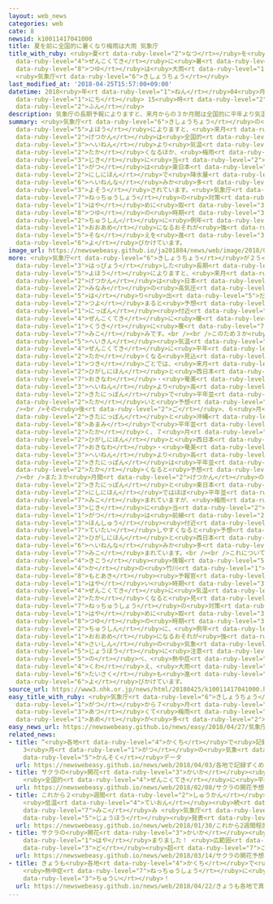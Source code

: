 ```yaml
---
layout: web_news
categories: web
cate: 8
newsid: k10011417041000
title: 夏を前に全国的に暑くなり梅雨は大雨 気象庁
title_with_ruby: <ruby>夏<rt data-ruby-level="2">なつ</rt></ruby>を<ruby>前<rt data-ruby-level="2">まえ</rt></ruby>に<ruby>全国的<rt
  data-ruby-level="4">ぜんこくてき</rt></ruby>に<ruby>暑<rt data-ruby-level="3">あつ</rt></ruby>くなり<ruby>梅雨<rt
  data-ruby-level="8">つゆ</rt></ruby>は<ruby>大雨<rt data-ruby-level="1">おおあめ</rt></ruby>
  <ruby>気象庁<rt data-ruby-level="6">きしょうちょう</rt></ruby>
last_modified_at: '2018-04-25T15:57:00+09:00'
datetime: 2018<ruby>年<rt data-ruby-level="1">ねん</rt></ruby>04<ruby>月<rt data-ruby-level="1">がつ</rt></ruby>25<ruby>日<rt
  data-ruby-level="1">にち</rt></ruby> 15<ruby>時<rt data-ruby-level="2">じ</rt></ruby>57<ruby>分<rt
  data-ruby-level="2">ふん</rt></ruby>
description: 気象庁の長期予報によりますと、来月からの３か月間は全国的に平年より気温が高くなるほか、梅雨の時期に当たる６月は東日本と西日本で降水量が平年並みか多くなると予想されています。気象庁は、熱中症の対策を早めに取るほか、梅雨の時期を中心に例年よりも大雨になるおそれが強いとして備えを進めるよう呼びかけています。
summary: <ruby>気象庁<rt data-ruby-level="6">きしょうちょう</rt></ruby>の<ruby>長期<rt data-ruby-level="3">ちょうき</rt></ruby><ruby>予報<rt
  data-ruby-level="5">よほう</rt></ruby>によりますと、<ruby>来月<rt data-ruby-level="2">らいげつ</rt></ruby>からの３か<ruby>月間<rt
  data-ruby-level="2">げつかん</rt></ruby>は<ruby>全国的<rt data-ruby-level="4">ぜんこくてき</rt></ruby>に<ruby>平年<rt
  data-ruby-level="3">へいねん</rt></ruby>より<ruby>気温<rt data-ruby-level="3">きおん</rt></ruby>が<ruby>高<rt
  data-ruby-level="2">たか</rt></ruby>くなるほか、<ruby>梅雨<rt data-ruby-level="8">つゆ</rt></ruby>の<ruby>時期<rt
  data-ruby-level="3">じき</rt></ruby>に<ruby>当<rt data-ruby-level="2">あ</rt></ruby>たる６<ruby>月<rt
  data-ruby-level="1">がつ</rt></ruby>は<ruby>東日本<rt data-ruby-level="2">ひがしにほん</rt></ruby>と<ruby>西日本<rt
  data-ruby-level="2">にしにほん</rt></ruby>で<ruby>降水量<rt data-ruby-level="6">こうすいりょう</rt></ruby>が<ruby>平年並<rt
  data-ruby-level="6">へいねんな</rt></ruby>みか<ruby>多<rt data-ruby-level="2">おお</rt></ruby>くなると<ruby>予想<rt
  data-ruby-level="3">よそう</rt></ruby>されています。<ruby>気象庁<rt data-ruby-level="6">きしょうちょう</rt></ruby>は、<ruby>熱中症<rt
  data-ruby-level="7">ねっちゅうしょう</rt></ruby>の<ruby>対策<rt data-ruby-level="6">たいさく</rt></ruby>を<ruby>早<rt
  data-ruby-level="1">はや</rt></ruby>めに<ruby>取<rt data-ruby-level="3">と</rt></ruby>るほか、<ruby>梅雨<rt
  data-ruby-level="8">つゆ</rt></ruby>の<ruby>時期<rt data-ruby-level="3">じき</rt></ruby>を<ruby>中心<rt
  data-ruby-level="2">ちゅうしん</rt></ruby>に<ruby>例年<rt data-ruby-level="4">れいねん</rt></ruby>よりも<ruby>大雨<rt
  data-ruby-level="1">おおあめ</rt></ruby>になるおそれが<ruby>強<rt data-ruby-level="2">つよ</rt></ruby>いとして<ruby>備<rt
  data-ruby-level="5">そな</rt></ruby>えを<ruby>進<rt data-ruby-level="3">すす</rt></ruby>めるよう<ruby>呼<rt
  data-ruby-level="6">よ</rt></ruby>びかけています。
image_url: https://newswebeasy.github.io/ja201804/news/web/image/2018/04/25/K10011417041_1804251615_1804251615_01_02.jpg
more: <ruby>気象庁<rt data-ruby-level="6">きしょうちょう</rt></ruby>が２５<ruby>日<rt data-ruby-level="1">にち</rt></ruby><ruby>発表<rt
  data-ruby-level="3">はっぴょう</rt></ruby>した<ruby>長期<rt data-ruby-level="3">ちょうき</rt></ruby><ruby>予報<rt
  data-ruby-level="5">よほう</rt></ruby>によりますと、<ruby>来月<rt data-ruby-level="2">らいげつ</rt></ruby>からの３か<ruby>月間<rt
  data-ruby-level="2">げつかん</rt></ruby>は<ruby>日本<rt data-ruby-level="1">にっぽん</rt></ruby>の<ruby>南<rt
  data-ruby-level="2">みなみ</rt></ruby>の<ruby>高気圧<rt data-ruby-level="5">こうきあつ</rt></ruby>の<ruby>張<rt
  data-ruby-level="5">は</rt></ruby>り<ruby>出<rt data-ruby-level="5">だ</rt></ruby>しが<ruby>強<rt
  data-ruby-level="2">つよ</rt></ruby>まると<ruby>予想<rt data-ruby-level="3">よそう</rt></ruby>され、<ruby>日本<rt
  data-ruby-level="1">にっぽん</rt></ruby><ruby>付近<rt data-ruby-level="4">ふきん</rt></ruby>は<ruby>全国的<rt
  data-ruby-level="4">ぜんこくてき</rt></ruby>に<ruby>暖<rt data-ruby-level="6">あたた</rt></ruby>かい<ruby>空気<rt
  data-ruby-level="1">くうき</rt></ruby>に<ruby>覆<rt data-ruby-level="7">おお</rt></ruby>われやすくなる<ruby>見込<rt
  data-ruby-level="7">みこ</rt></ruby>みです。<br /><br />このため３か<ruby>月間<rt data-ruby-level="2">げつかん</rt></ruby>の<ruby>平均<rt
  data-ruby-level="5">へいきん</rt></ruby><ruby>気温<rt data-ruby-level="3">きおん</rt></ruby>は<ruby>全国的<rt
  data-ruby-level="4">ぜんこくてき</rt></ruby>に<ruby>平年<rt data-ruby-level="3">へいねん</rt></ruby>より<ruby>高<rt
  data-ruby-level="2">たか</rt></ruby>くなる<ruby>見込<rt data-ruby-level="7">みこ</rt></ruby>みで、<ruby>月<rt
  data-ruby-level="1">つき</rt></ruby>ごとでは、<ruby>来月<rt data-ruby-level="2">らいげつ</rt></ruby>は<ruby>東日本<rt
  data-ruby-level="2">ひがしにほん</rt></ruby>と<ruby>西日本<rt data-ruby-level="2">にしにほん</rt></ruby>、<ruby>沖縄<rt
  data-ruby-level="7">おきなわ</rt></ruby>・<ruby>奄美<rt data-ruby-level="8">あまみ</rt></ruby>で<ruby>平年<rt
  data-ruby-level="3">へいねん</rt></ruby>より<ruby>高<rt data-ruby-level="2">たか</rt></ruby>く、<ruby>北日本<rt
  data-ruby-level="2">きたにっぽん</rt></ruby>で<ruby>平年並<rt data-ruby-level="6">へいねんな</rt></ruby>みか<ruby>高<rt
  data-ruby-level="2">たか</rt></ruby>いと<ruby>予想<rt data-ruby-level="3">よそう</rt></ruby>されています。<br
  /><br />その<ruby>後<rt data-ruby-level="2">ご</rt></ruby>、６<ruby>月<rt data-ruby-level="1">がつ</rt></ruby>は<ruby>北日本<rt
  data-ruby-level="2">きたにっぽん</rt></ruby>と<ruby>沖縄<rt data-ruby-level="7">おきなわ</rt></ruby>・<ruby>奄美<rt
  data-ruby-level="8">あまみ</rt></ruby>で<ruby>平年並<rt data-ruby-level="6">へいねんな</rt></ruby>みか<ruby>高<rt
  data-ruby-level="2">たか</rt></ruby>く、７<ruby>月<rt data-ruby-level="1">がつ</rt></ruby>は<ruby>東日本<rt
  data-ruby-level="2">ひがしにほん</rt></ruby>と<ruby>西日本<rt data-ruby-level="2">にしにほん</rt></ruby>、<ruby>沖縄<rt
  data-ruby-level="7">おきなわ</rt></ruby>・<ruby>奄美<rt data-ruby-level="8">あまみ</rt></ruby>で<ruby>平年<rt
  data-ruby-level="3">へいねん</rt></ruby>より<ruby>高<rt data-ruby-level="2">たか</rt></ruby>く、<ruby>北日本<rt
  data-ruby-level="2">きたにっぽん</rt></ruby>は<ruby>平年並<rt data-ruby-level="6">へいねんな</rt></ruby>みか<ruby>高<rt
  data-ruby-level="2">たか</rt></ruby>くなると<ruby>予想<rt data-ruby-level="3">よそう</rt></ruby>されています。<br
  /><br />また３か<ruby>月間<rt data-ruby-level="2">げつかん</rt></ruby>の<ruby>降水量<rt data-ruby-level="6">こうすいりょう</rt></ruby>は、<ruby>北日本<rt
  data-ruby-level="2">きたにっぽん</rt></ruby>と<ruby>東日本<rt data-ruby-level="2">ひがしにほん</rt></ruby>、<ruby>西日本<rt
  data-ruby-level="2">にしにほん</rt></ruby>ではほぼ<ruby>平年並<rt data-ruby-level="6">へいねんな</rt></ruby>みと<ruby>見込<rt
  data-ruby-level="7">みこ</rt></ruby>まれていますが、<ruby>梅雨<rt data-ruby-level="8">つゆ</rt></ruby>の<ruby>時期<rt
  data-ruby-level="3">じき</rt></ruby>に<ruby>当<rt data-ruby-level="2">あ</rt></ruby>たる６<ruby>月<rt
  data-ruby-level="1">がつ</rt></ruby>は<ruby>前線<rt data-ruby-level="2">ぜんせん</rt></ruby>が<ruby>本州<rt
  data-ruby-level="3">ほんしゅう</rt></ruby><ruby>付近<rt data-ruby-level="4">ふきん</rt></ruby>に<ruby>停滞<rt
  data-ruby-level="7">ていたい</rt></ruby>しやすくなると<ruby>予想<rt data-ruby-level="3">よそう</rt></ruby>され、<ruby>東日本<rt
  data-ruby-level="2">ひがしにほん</rt></ruby>と<ruby>西日本<rt data-ruby-level="2">にしにほん</rt></ruby>で<ruby>平年並<rt
  data-ruby-level="6">へいねんな</rt></ruby>みか<ruby>多<rt data-ruby-level="2">おお</rt></ruby>くなると<ruby>見込<rt
  data-ruby-level="7">みこ</rt></ruby>まれています。<br /><br />これについて<ruby>気象庁<rt data-ruby-level="6">きしょうちょう</rt></ruby><ruby>気候<rt
  data-ruby-level="4">きこう</rt></ruby><ruby>情報<rt data-ruby-level="5">じょうほう</rt></ruby><ruby>課<rt
  data-ruby-level="4">か</rt></ruby>の<ruby>竹川<rt data-ruby-level="1">たけかわ</rt></ruby><ruby>元章<rt
  data-ruby-level="8">もとあき</rt></ruby><ruby>予報官<rt data-ruby-level="5">よほうかん</rt></ruby>は「ことしは<ruby>早<rt
  data-ruby-level="1">はや</rt></ruby>い<ruby>時期<rt data-ruby-level="3">じき</rt></ruby>から<ruby>全国的<rt
  data-ruby-level="4">ぜんこくてき</rt></ruby>に<ruby>気温<rt data-ruby-level="3">きおん</rt></ruby>が<ruby>高<rt
  data-ruby-level="2">たか</rt></ruby>くなると<ruby>見<rt data-ruby-level="1">み</rt></ruby>られ、<ruby>熱中症<rt
  data-ruby-level="7">ねっちゅうしょう</rt></ruby>の<ruby>対策<rt data-ruby-level="6">たいさく</rt></ruby>を<ruby>早<rt
  data-ruby-level="1">はや</rt></ruby>めに<ruby>取<rt data-ruby-level="3">と</rt></ruby>ってほしい。また<ruby>梅雨<rt
  data-ruby-level="8">つゆ</rt></ruby>の<ruby>時期<rt data-ruby-level="3">じき</rt></ruby>を<ruby>中心<rt
  data-ruby-level="2">ちゅうしん</rt></ruby>に、<ruby>例年<rt data-ruby-level="4">れいねん</rt></ruby>よりも<ruby>大雨<rt
  data-ruby-level="1">おおあめ</rt></ruby>になるおそれが<ruby>強<rt data-ruby-level="2">つよ</rt></ruby>いので、<ruby>最新<rt
  data-ruby-level="4">さいしん</rt></ruby>の<ruby>気象<rt data-ruby-level="4">きしょう</rt></ruby><ruby>情報<rt
  data-ruby-level="5">じょうほう</rt></ruby>に<ruby>注意<rt data-ruby-level="3">ちゅうい</rt></ruby>してほしい」と<ruby>述<rt
  data-ruby-level="5">の</rt></ruby>べ、<ruby>熱中症<rt data-ruby-level="7">ねっちゅうしょう</rt></ruby>に<ruby>加<rt
  data-ruby-level="4">くわ</rt></ruby>え、<ruby>大雨<rt data-ruby-level="1">おおあめ</rt></ruby>への<ruby>対策<rt
  data-ruby-level="6">たいさく</rt></ruby>も<ruby>進<rt data-ruby-level="3">すす</rt></ruby>めるよう<ruby>呼<rt
  data-ruby-level="6">よ</rt></ruby>びかけています。
source_url: https://www3.nhk.or.jp/news/html/20180425/k10011417041000.html
easy_title_with_ruby: <ruby>気象庁<rt data-ruby-level="6">きしょうちょう</rt></ruby> ５<ruby>月<rt
  data-ruby-level="1">がつ</rt></ruby>から７<ruby>月<rt data-ruby-level="1">がつ</rt></ruby>は<ruby>暑<rt
  data-ruby-level="3">あつ</rt></ruby>くて<ruby>梅雨<rt data-ruby-level="8">つゆ</rt></ruby>には<ruby>雨<rt
  data-ruby-level="1">あめ</rt></ruby>が<ruby>多<rt data-ruby-level="2">おお</rt></ruby>くなりそう
easy_news_url: https://newswebeasy.github.io/news/easy/2018/04/27/気象庁-5月から7月は暑くて梅雨には雨が多くなりそう
related_news:
- title: “<ruby>各地<rt data-ruby-level="4">かくち</rt></ruby>で<ruby>記録<rt data-ruby-level="4">きろく</rt></ruby>ずくめに”
    3<ruby>月<rt data-ruby-level="1">がつ</rt></ruby>の<ruby>気象<rt data-ruby-level="4">きしょう</rt></ruby><ruby>観測<rt
    data-ruby-level="5">かんそく</rt></ruby>データ
  url: https://newswebeasy.github.io/news/web/2018/04/03/各地で記録ずくめに-3月の気象観測データ
- title: サクラの<ruby>開花<rt data-ruby-level="3">かいか</rt></ruby><ruby>予想<rt data-ruby-level="3">よそう</rt></ruby>
    <ruby>全国的<rt data-ruby-level="4">ぜんこくてき</rt></ruby>に<ruby>平年並<rt data-ruby-level="6">へいねんな</rt></ruby>み
  url: https://newswebeasy.github.io/news/web/2018/02/08/サクラの開花予想-全国的に平年並み
- title: これから２<ruby>週間<rt data-ruby-level="2">しゅうかん</rt></ruby><ruby>程度<rt data-ruby-level="5">ていど</rt></ruby>
    <ruby>低温<rt data-ruby-level="4">ていおん</rt></ruby><ruby>続<rt data-ruby-level="4">つづ</rt></ruby>く<ruby>見込<rt
    data-ruby-level="7">みこ</rt></ruby>み <ruby>気象庁<rt data-ruby-level="6">きしょうちょう</rt></ruby>が<ruby>情報<rt
    data-ruby-level="5">じょうほう</rt></ruby><ruby>発表<rt data-ruby-level="3">はっぴょう</rt></ruby>
  url: https://newswebeasy.github.io/news/web/2018/01/30/これから2週間程度-低温続く見込み-気象庁が情報発表
- title: サクラの<ruby>開花<rt data-ruby-level="3">かいか</rt></ruby><ruby>予想<rt data-ruby-level="3">よそう</rt></ruby><ruby>早<rt
    data-ruby-level="1">はや</rt></ruby>まりました！ <ruby>広範囲<rt data-ruby-level="7">こうはんい</rt></ruby>で20<ruby>度<rt
    data-ruby-level="3">ど</rt></ruby><ruby>超<rt data-ruby-level="7">こ</rt></ruby>え
  url: https://newswebeasy.github.io/news/web/2018/03/14/サクラの開花予想早まりました-広範囲で20度超え
- title: きょうも<ruby>各地<rt data-ruby-level="4">かくち</rt></ruby>で<ruby>真夏日<rt data-ruby-level="3">まなつび</rt></ruby>か
    <ruby>熱中症<rt data-ruby-level="7">ねっちゅうしょう</rt></ruby>に<ruby>十分<rt data-ruby-level="2">じゅうぶん</rt></ruby><ruby>注意<rt
    data-ruby-level="3">ちゅうい</rt></ruby>！
  url: https://newswebeasy.github.io/news/web/2018/04/22/きょうも各地で真夏日か-熱中症に十分注意
...
```

